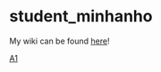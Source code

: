 # student_minhanho

My wiki can be found [here](https://github.com/bcb420-2020/student_minhanho/wiki)!

[A1](https://htmlpreview.github.io/?https://github.com/bcb420-2020/student_minhanho/blob/master/a1.html)
